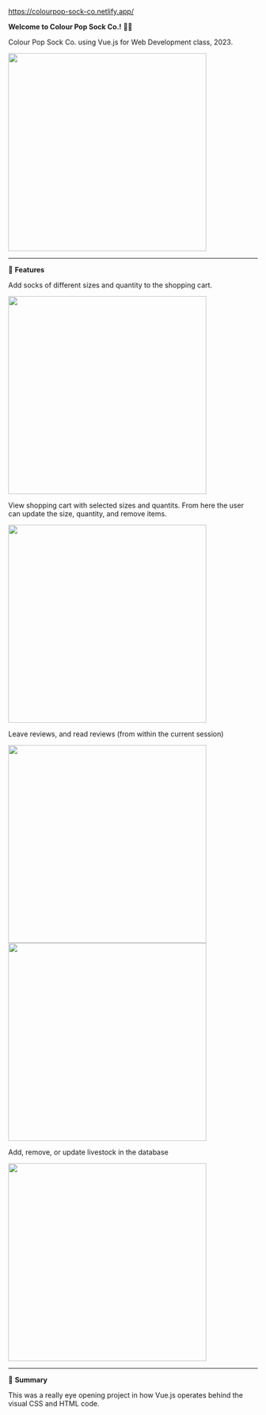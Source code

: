 https://colourpop-sock-co.netlify.app/


**Welcome to Colour Pop Sock Co.!** 🐄🐑

Colour Pop Sock Co. using Vue.js for Web Development class, 2023.

<img src="https://github.com/yllomssim/ColourPop-Sock-Co/raw/main/assets/142194837/bd04b23a-0afd-4081-b7e8-e89163b19ea4" height="400"><br>

***
🚀 **Features**

Add socks of different sizes and quantity to the shopping cart.

<img src="(https://github.com/yllomssim/ColourPop-Sock-Co/assets/142194837/47fa4738-88b0-4b98-b30a-c598286fb6d8)" height="400"><br>

View shopping cart with selected sizes and quantits. From here the user can update the size, quantity, and remove items.

<img src="(https://github.com/yllomssim/ColourPop-Sock-Co/assets/142194837/fe2525ef-81f9-4808-8188-1b92933ad507)" height="400"><br>

Leave reviews, and read reviews (from within the current session)

<img src="(https://github.com/yllomssim/ColourPop-Sock-Co/assets/142194837/7c44ca11-690a-42ca-8956-f6344cc61b9a)" height="400">
<img src="(https://github.com/yllomssim/ColourPop-Sock-Co/assets/142194837/9b2bd1b5-8848-47aa-a857-061b99991fa3)" height="400">

Add, remove, or update livestock in the database

<img src="xx" height="400"><br>

***
💬 **Summary**

This was a really eye opening project in how Vue.js operates behind the visual CSS and HTML code. 
